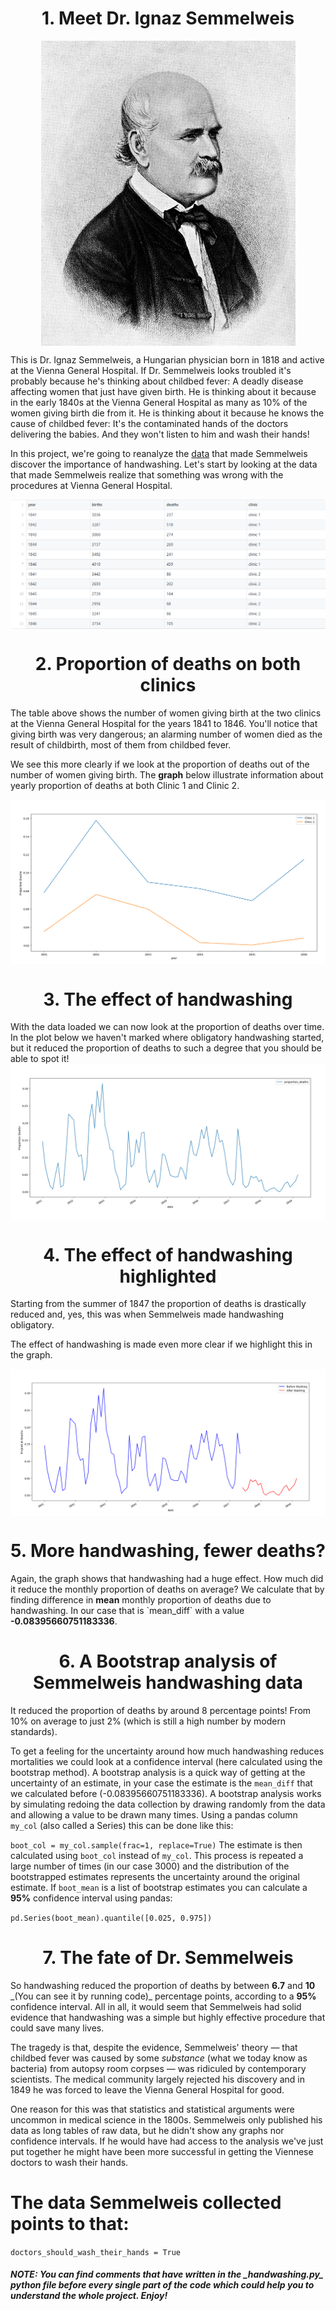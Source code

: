 <h1 align='center'>
1. Meet Dr. Ignaz Semmelweis
</h1>
<div align="center">
 <img src="https://raw.githubusercontent.com/AzerbaijanOpenSourceCommunity/neural-networks-and-machine-learning/master/images/ignaz_semmelweis.jpg" align='center'/>
</div>

This is Dr. Ignaz Semmelweis, a Hungarian physician born in 1818 and active at the Vienna General Hospital. If Dr. Semmelweis looks troubled it's probably because he's thinking about childbed fever: A deadly disease affecting women that just have given birth. He is thinking about it because in the early 1840s at the Vienna General Hospital as many as 10% of the women giving birth die from it. He is thinking about it because he knows the cause of childbed fever: It's the contaminated hands of the doctors delivering the babies. And they won't listen to him and wash their hands!

In this project, we're going to reanalyze the [data](https://github.com/AzerbaijanOpenSourceCommunity/neural-networks-and-machine-learning/blob/master/datasets/yearly_deaths_by_clinic.csv) that made Semmelweis discover the importance of handwashing. Let's start by looking at the data that made Semmelweis realize that something was wrong with the procedures at Vienna General Hospital.

<div align="center">
<img src="https://raw.githubusercontent.com/AzerbaijanOpenSourceCommunity/neural-networks-and-machine-learning/master/images/data.png" align='center'/>
</div>

<h1 align='center'>
2. Proportion of deaths on both clinics
</h1>
The table above shows the number of women giving birth at the two clinics at the Vienna General Hospital for the years 1841 to 1846. You'll notice that giving birth was very dangerous; an alarming number of women died as the result of childbirth, most of them from childbed fever.

We see this more clearly if we look at the proportion of deaths out of the number of women giving birth. The <b>graph</b> below illustrate information about yearly proportion of deaths at both Clinic 1 and Clinic 2.
<div align='center'>
<img src="https://raw.githubusercontent.com/AzerbaijanOpenSourceCommunity/neural-networks-and-machine-learning/master/images/yearly_plot_by_clinic_new.png" align='center'/>
</div>
<h1 align='center'> 3. The effect of handwashing </h1>
With the data loaded we can now look at the proportion of deaths over time. In the plot below we haven't marked where obligatory handwashing started, but it reduced the proportion of deaths to such a degree that you should be able to spot it!
<div align='center'>
<img src="https://raw.githubusercontent.com/AzerbaijanOpenSourceCommunity/neural-networks-and-machine-learning/master/images/monthly_plot_clinic1.png" align='center'/>
</div>
<h1 align='center'> 4. The effect of handwashing highlighted </h1>
Starting from the summer of 1847 the proportion of deaths is drastically reduced and, yes, this was when Semmelweis made handwashing obligatory.

The effect of handwashing is made even more clear if we highlight this in the graph.
<div align='center'>
<img src="https://raw.githubusercontent.com/AzerbaijanOpenSourceCommunity/neural-networks-and-machine-learning/master/images/bef_af_washing.png" align='center'/>
</div>

<h1 align='center'> 5. More handwashing, fewer deaths? </h1>
Again, the graph shows that handwashing had a huge effect. How much did it reduce the monthly proportion of deaths on average?
We calculate that by finding difference in <b>mean</b> monthly proportion of deaths due to handwashing. In our case that is `mean_diff` with a value <b>-0.08395660751183336</b>.

<h1 align='center'> 6. A Bootstrap analysis of Semmelweis handwashing data </h1>
It reduced the proportion of deaths by around 8 percentage points! From 10% on average to just 2% (which is still a high number by modern standards).

To get a feeling for the uncertainty around how much handwashing reduces mortalities we could look at a confidence interval (here calculated using the bootstrap method).
A bootstrap analysis is a quick way of getting at the uncertainty of an estimate, in your case the estimate is the `mean_diff` that we calculated before (-0.08395660751183336). A bootstrap analysis works by simulating redoing the data collection by drawing randomly from the data and allowing a value to be drawn many times. Using a pandas column `my_col` (also called a Series) this can be done like this:

`boot_col = my_col.sample(frac=1, replace=True)`
The estimate is then calculated using `boot_col` instead of `my_col`. This process is repeated a large number of times (in our case 3000) and the distribution of the bootstrapped estimates represents the uncertainty around the original estimate. If `boot_mean` is a list of bootstrap estimates you can calculate a <b>95%</b> confidence interval using pandas:

`pd.Series(boot_mean).quantile([0.025, 0.975])`
<h1 align='center'> 7. The fate of Dr. Semmelweis </h1>
So handwashing reduced the proportion of deaths by between <b>6.7</b> and <b>10</b> _(You can see it by running code)_ percentage points, according to a <b>95%</b> confidence interval. All in all, it would seem that Semmelweis had solid evidence that handwashing was a simple but highly effective procedure that could save many lives.

The tragedy is that, despite the evidence, Semmelweis' theory — that childbed fever was caused by some _substance_ (what we today know as bacteria) from autopsy room corpses — was ridiculed by contemporary scientists. The medical community largely rejected his discovery and in 1849 he was forced to leave the Vienna General Hospital for good.

One reason for this was that statistics and statistical arguments were uncommon in medical science in the 1800s. Semmelweis only published his data as long tables of raw data, but he didn't show any graphs nor confidence intervals. If he would have had access to the analysis we've just put together he might have been more successful in getting the Viennese doctors to wash their hands.

# The data Semmelweis collected points to that:
`doctors_should_wash_their_hands = True`

<h5 align='left'>NOTE:
 You can find comments that have written in the _handwashing.py_ python file before every single part of the code which could help you to understand the whole project. <b>Enjoy!</b> </h1>
